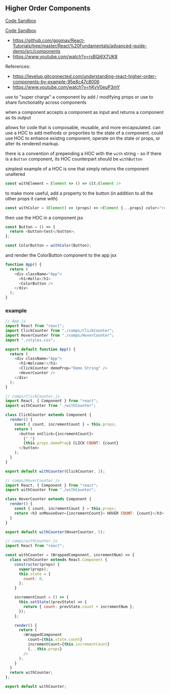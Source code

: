 ## Higher Order Components

[Code Sandbox](https://codesandbox.io/s/higher-order-comps-4xcsd?)

[Code Sandbox](https://codesandbox.io/s/hoc02-j6ujr?)

- https://github.com/gopinav/React-Tutorials/tree/master/React%20Fundamentals/advanced-guide-demo/src/components
- https://www.youtube.com/watch?v=rsBQj6X7UK8

References:

- https://levelup.gitconnected.com/understanding-react-higher-order-components-by-example-95e8c47c8006
- https://www.youtube.com/watch?v=hKvV0euP3mY

use to "super charge" a component by add / modifying props or use to share functionality across components

when a component accepts a component as input and returns a component as its output

allows for code that is composable, reusable, and more encapsulated. can use a HOC to add methods or proporties to the state of a component. could use HOC to enhance existng component, operate on the state or props, or alter its rendered markup.

there is a convention of prepending a HOC with the `with` string - so if there is a `Button` component, its HOC counterpart should be `withButton`

simplest example of a HOC is one that simply returns the component unaltered

```javascript
const withElement = Element => () => &lt;Element />
```

to make more useful, add a property to the button (in addition to all the other props it came with)

```javascript
const withColor = (Element) => (props) => <Element {...props} color="red" />;
```

then use the HOC in a component jsx

```javascript
const Button = () => {
  return <button>test</button>;
};

const ColorButton = withColor(Button);
```

and render the ColorButton component to the app jsx

```javascript
function App() {
  return (
    <div className="App">
      <h1>Hello</h1>
      <ColorButton />
    </div>
  );
}
```

### example

```javascript
// App.js
import React from "react";
import ClickCounter from "./comps/ClickCounter";
import HoverCounter from "./comps/HoverCounter";
import "./styles.css";

export default function App() {
  return (
    <div className="App">
      <h1>Welcome!</h1>
      <ClickCounter demoProp="Demo String" />
      <HoverCounter />
    </div>
  );
}

// comps/ClickCounter.js
import React, { Component } from "react";
import withCounter from "./withCounter";

class ClickCounter extends Component {
  render() {
    const { count, incrementCount } = this.props;
    return (
      <button onClick={incrementCount}>
        {" "}
        {this.props.demoProp} CLICK COUNT: {count}
      </button>
    );
  }
}

export default withCounter(ClickCounter, 3);

// comps/HoverCounter.js
import React, { Component } from "react";
import withCounter from "./withCounter";

class HoverCounter extends Component {
  render() {
    const { count, incrementCount } = this.props;
    return <h3 onMouseOver={incrementCount}> HOVER COUNT: {count}</h3>;
  }
}

export default withCounter(HoverCounter, 5);

// comps/withCounter.js
import React from "react";

const withCounter = (WrappedComponent, incrementNum) => {
  class withCounter extends React.Component {
    constructor(props) {
      super(props);
      this.state = {
        count: 0,
      };
    }

    incrementCount = () => {
      this.setState((prevState) => {
        return { count: prevState.count + incrementNum };
      });
    };

    render() {
      return (
        <WrappedComponent
          count={this.state.count}
          incrementCount={this.incrementCount}
          {...this.props}
        />
      );
    }
  }
  return withCounter;
};

export default withCounter;
```
